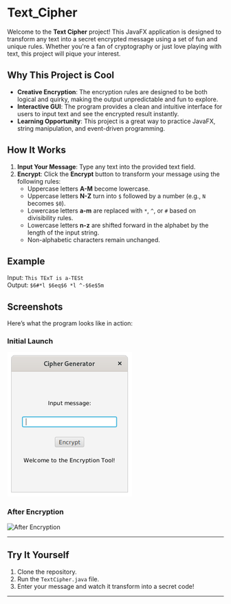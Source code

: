 # Text_Cipher

Welcome to the **Text Cipher** project! This JavaFX application is designed to transform any text into a secret encrypted message using a set of fun and unique rules. Whether you're a fan of cryptography or just love playing with text, this project will pique your interest.

## Why This Project is Cool
- **Creative Encryption**: The encryption rules are designed to be both logical and quirky, making the output unpredictable and fun to explore.
- **Interactive GUI**: The program provides a clean and intuitive interface for users to input text and see the encrypted result instantly.
- **Learning Opportunity**: This project is a great way to practice JavaFX, string manipulation, and event-driven programming.

## How It Works
1. **Input Your Message**: Type any text into the provided text field.
2. **Encrypt**: Click the **Encrypt** button to transform your message using the following rules:
   - Uppercase letters **A-M** become lowercase.
   - Uppercase letters **N-Z** turn into `$` followed by a number (e.g., `N` becomes `$0`).
   - Lowercase letters **a-m** are replaced with `*`, `^`, or `#` based on divisibility rules.
   - Lowercase letters **n-z** are shifted forward in the alphabet by the length of the input string.
   - Non-alphabetic characters remain unchanged.

## Example
Input: `This TExT is a-TESt`  
Output: `$6#*l $6eq$6 *l ^-$6e$5m`

## Screenshots
Here’s what the program looks like in action:

### Initial Launch
![Initial Launch](https://github.com/BitByBit-05/Text_Cipher/blob/main/Initial.png?raw=true)

### After Encryption
![After Encryption](https://github.com/your-username/BlackJack_Game/raw/main/textcipher_encrypted.png)

---

## Try It Yourself
1. Clone the repository.
2. Run the `TextCipher.java` file.
3. Enter your message and watch it transform into a secret code!

---
